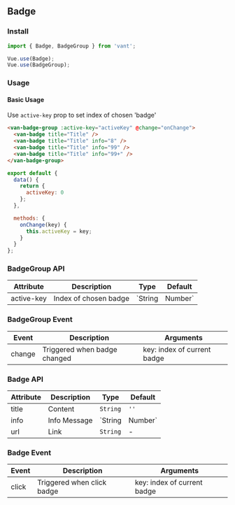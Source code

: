 ## Badge

### Install
``` javascript
import { Badge, BadgeGroup } from 'vant';

Vue.use(Badge);
Vue.use(BadgeGroup);
```

### Usage

#### Basic Usage
Use `active-key` prop to set index of chosen 'badge'

```html
<van-badge-group :active-key="activeKey" @change="onChange">
  <van-badge title="Title" />
  <van-badge title="Title" info="8" />
  <van-badge title="Title" info="99" />
  <van-badge title="Title" info="99+" />
</van-badge-group>
```

``` javascript
export default {
  data() {
    return {
      activeKey: 0
    };
  },

  methods: {
    onChange(key) {
      this.activeKey = key;
    }
  }
};
```

### BadgeGroup API

| Attribute | Description | Type | Default |
|------|------|------|------|
| active-key | Index of chosen badge | `String | Number` | `0` |

### BadgeGroup Event

| Event | Description | Arguments |
|------|------|------|
| change | Triggered when badge changed | key: index of current badge |

### Badge API

| Attribute | Description | Type | Default |
|------|------|------|------|
| title | Content | `String` | `''` |
| info | Info Message | `String | Number` | `''` |
| url | Link | `String` | - |

### Badge Event

| Event | Description | Arguments |
|------|------|------|
| click | Triggered when click badge | key: index of current badge |

